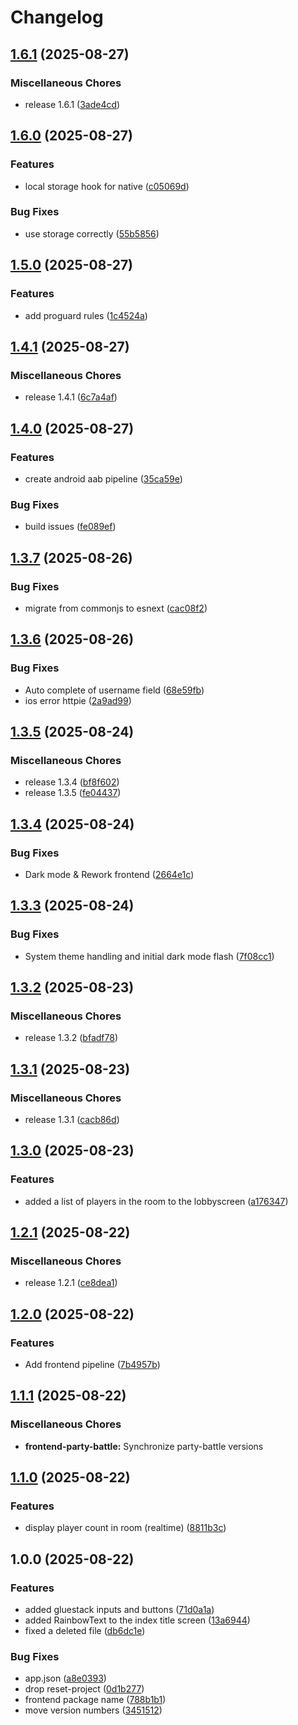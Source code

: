 # Changelog

## [1.6.1](https://github.com/thirty-degrees/party-battle/compare/frontend-party-battle-v1.6.0...frontend-party-battle-v1.6.1) (2025-08-27)


### Miscellaneous Chores

* release 1.6.1 ([3ade4cd](https://github.com/thirty-degrees/party-battle/commit/3ade4cdcbb7110d7c5f10864d4bb9f1ed3ed7be3))

## [1.6.0](https://github.com/thirty-degrees/party-battle/compare/frontend-party-battle-v1.5.0...frontend-party-battle-v1.6.0) (2025-08-27)


### Features

* local storage hook for native ([c05069d](https://github.com/thirty-degrees/party-battle/commit/c05069d3f9a5c57cd2c3101d164dbfdcfbfd5286))


### Bug Fixes

* use storage correctly ([55b5856](https://github.com/thirty-degrees/party-battle/commit/55b58569ddd5ca63212699c06341d40fefe55b97))

## [1.5.0](https://github.com/thirty-degrees/party-battle/compare/frontend-party-battle-v1.4.1...frontend-party-battle-v1.5.0) (2025-08-27)


### Features

* add proguard rules ([1c4524a](https://github.com/thirty-degrees/party-battle/commit/1c4524a46c09ed5632a724c527ecd22d6946c193))

## [1.4.1](https://github.com/thirty-degrees/party-battle/compare/frontend-party-battle-v1.4.0...frontend-party-battle-v1.4.1) (2025-08-27)


### Miscellaneous Chores

* release 1.4.1 ([6c7a4af](https://github.com/thirty-degrees/party-battle/commit/6c7a4af5637782c73662136f4ea5e12eae6eefed))

## [1.4.0](https://github.com/thirty-degrees/party-battle/compare/frontend-party-battle-v1.3.7...frontend-party-battle-v1.4.0) (2025-08-27)


### Features

* create android aab pipeline ([35ca59e](https://github.com/thirty-degrees/party-battle/commit/35ca59e395cc5a0ff2381e2a3f507fb958122de4))


### Bug Fixes

* build issues ([fe089ef](https://github.com/thirty-degrees/party-battle/commit/fe089ef62ab4dddd85a43ba5baf9ccdfc1e17d82))

## [1.3.7](https://github.com/thirty-degrees/party-battle/compare/frontend-party-battle-v1.3.6...frontend-party-battle-v1.3.7) (2025-08-26)


### Bug Fixes

* migrate from commonjs to esnext ([cac08f2](https://github.com/thirty-degrees/party-battle/commit/cac08f26abd21514132d817d106aafe84327ddcc))

## [1.3.6](https://github.com/thirty-degrees/party-battle/compare/frontend-party-battle-v1.3.5...frontend-party-battle-v1.3.6) (2025-08-26)


### Bug Fixes

* Auto complete of username field ([68e59fb](https://github.com/thirty-degrees/party-battle/commit/68e59fbdd9e34fb8fe73b024647c8a06f5ceaa16))
* ios error httpie ([2a9ad99](https://github.com/thirty-degrees/party-battle/commit/2a9ad99a1466640a1df143da8125a79105b4ba9f))

## [1.3.5](https://github.com/thirty-degrees/party-battle/compare/frontend-party-battle-v1.3.4...frontend-party-battle-v1.3.5) (2025-08-24)


### Miscellaneous Chores

* release 1.3.4 ([bf8f602](https://github.com/thirty-degrees/party-battle/commit/bf8f602f00d8398fc318a3650f0d4cc5f83ffb20))
* release 1.3.5 ([fe04437](https://github.com/thirty-degrees/party-battle/commit/fe0443727d18d620e59026082a53decd09dbb1b2))

## [1.3.4](https://github.com/thirty-degrees/party-battle/compare/frontend-party-battle-v1.3.3...frontend-party-battle-v1.3.4) (2025-08-24)


### Bug Fixes

* Dark mode & Rework frontend ([2664e1c](https://github.com/thirty-degrees/party-battle/commit/2664e1cdabcdf00dc56e8e14ed64bd95aa8d995b))

## [1.3.3](https://github.com/thirty-degrees/party-battle/compare/frontend-party-battle-v1.3.2...frontend-party-battle-v1.3.3) (2025-08-24)


### Bug Fixes

* System theme handling and initial dark mode flash ([7f08cc1](https://github.com/thirty-degrees/party-battle/commit/7f08cc1e0385dcc90b573e1f0c1d2ee06e680256))

## [1.3.2](https://github.com/thirty-degrees/party-battle/compare/frontend-party-battle-v1.3.1...frontend-party-battle-v1.3.2) (2025-08-23)


### Miscellaneous Chores

* release 1.3.2 ([bfadf78](https://github.com/thirty-degrees/party-battle/commit/bfadf782e09fa24db527b81f755de30b4f25f2e1))

## [1.3.1](https://github.com/thirty-degrees/party-battle/compare/frontend-party-battle-v1.3.0...frontend-party-battle-v1.3.1) (2025-08-23)


### Miscellaneous Chores

* release 1.3.1 ([cacb86d](https://github.com/thirty-degrees/party-battle/commit/cacb86ded9909e93443bd09db8c893ae9d7429f2))

## [1.3.0](https://github.com/thirty-degrees/party-battle/compare/frontend-party-battle-v1.2.1...frontend-party-battle-v1.3.0) (2025-08-23)


### Features

* added a list of players in the room to the lobbyscreen ([a176347](https://github.com/thirty-degrees/party-battle/commit/a1763470a22ffe5ee12ad64d01db3aaacf4053ca))

## [1.2.1](https://github.com/thirty-degrees/party-battle/compare/frontend-party-battle-v1.2.0...frontend-party-battle-v1.2.1) (2025-08-22)


### Miscellaneous Chores

* release 1.2.1 ([ce8dea1](https://github.com/thirty-degrees/party-battle/commit/ce8dea1c8ee24622b7c7e494b074d398e6ea756f))

## [1.2.0](https://github.com/thirty-degrees/party-battle/compare/frontend-party-battle-v1.1.1...frontend-party-battle-v1.2.0) (2025-08-22)


### Features

* Add frontend pipeline ([7b4957b](https://github.com/thirty-degrees/party-battle/commit/7b4957befc08b1e1b1df8180f41c16492e88359a))

## [1.1.1](https://github.com/thirty-degrees/party-battle/compare/frontend-party-battle-v1.1.0...frontend-party-battle-v1.1.1) (2025-08-22)


### Miscellaneous Chores

* **frontend-party-battle:** Synchronize party-battle versions

## [1.1.0](https://github.com/thirty-degrees/party-battle/compare/frontend-party-battle-v1.0.0...frontend-party-battle-v1.1.0) (2025-08-22)


### Features

* display player count in room (realtime) ([8811b3c](https://github.com/thirty-degrees/party-battle/commit/8811b3c8b6c5bf35b7d1f720ed4898fe36740e1a))

## 1.0.0 (2025-08-22)


### Features

* added gluestack inputs and buttons ([71d0a1a](https://github.com/thirty-degrees/party-battle/commit/71d0a1a4681afd7c21b5f786b4330312516b9bfa))
* added RainbowText to the index title screen ([13a6944](https://github.com/thirty-degrees/party-battle/commit/13a694489ab5c96a1a563e4cf8f63a6dda16b90a))
* fixed a deleted file ([db6dc1e](https://github.com/thirty-degrees/party-battle/commit/db6dc1efedf0e930b98d3f33986e54e422bbce1c))


### Bug Fixes

* app.json ([a8e0393](https://github.com/thirty-degrees/party-battle/commit/a8e0393da76fb9c9593321da30902cb05eaacca3))
* drop reset-project ([0d1b277](https://github.com/thirty-degrees/party-battle/commit/0d1b277c37a0883536f119def586e1b5c601cab5))
* frontend package name ([788b1b1](https://github.com/thirty-degrees/party-battle/commit/788b1b10468fdc1cb845d3324680c508152fa21b))
* move version numbers ([3451512](https://github.com/thirty-degrees/party-battle/commit/34515129abe2108cd4263ec428f9cfe13037b609))
